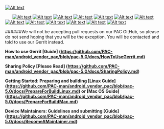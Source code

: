 [![Alt text](http://wiki.pac-rom.com/images/3/39/Pac.png)](http://www.pac-rom.com)

&nbsp;&nbsp;&nbsp;&nbsp;&nbsp;
[![Alt text](http://wiki.pac-rom.com/images/2/24/Jenkins.png "Jenkins Builds ")](http://www.pvyparts.com/php-tester/jenkinsBuilds.php)
[![Alt text](http://wiki.pac-rom.com/images/c/c9/Logo.png "Jenkins ")](https://jenkins.pac-rom.com)
[![Alt text](http://wiki.pac-rom.com/images/a/aa/Stats.png "Stats ")](http://pac-rom.com/#Stats)
[![Alt text](http://wiki.pac-rom.com/images/3/3e/Gerrit.png "Gerrit ")](http://review.pac-rom.com)
[![Alt text](http://wiki.pac-rom.com/images/9/9e/Forum.png "Forum ")](http://forum.pac-rom.com)
[![Alt text](http://wiki.pac-rom.com/images/2/28/Google+.png "Google+ ")](https://plus.google.com/+Pac-rom)
[![Alt text](http://wiki.pac-rom.com/images/1/1b/Google+c.png "Google+ Community")](https://plus.google.com/communities/103029729817409918322)
[![Alt text](http://wiki.pac-rom.com/images/f/f7/Twitter.png "Twitter ")](https://twitter.com/PACROMS)
[![Alt text](http://wiki.pac-rom.com/images/5/55/Facebook.png "Facebook ")](https://www.facebook.com/PACmanROMS)
[![Alt text](http://wiki.pac-rom.com/images/f/f1/Download.png "Downloads ")](https://s.basketbuild.com/devs/pacman)
[![Alt text](http://wiki.pac-rom.com/images/d/d3/Crowdin.png "Crowdin ")](https://crowdin.com/project/pac-rom)
[![Alt text](http://wiki.pac-rom.com/images/1/10/Jira.png "JIRA Issue Tracker")](http://jira.pac-rom.com)
[![Alt text](http://wiki.pac-rom.com/images/b/bc/Wiki.png "WiKi ")](http://wiki.pac-rom.com)

######We will not be accepting pull requests on our PAC GitHub, so please do not send hoping that you will be the exception. You will be contacted and told to use our Gerrit instead.

**How to use Gerrit [Guide] (https://github.com/PAC-man/android_vendor_pac/blob/pac-5.0/docs/HowToUseGerrit.md)**

**Sharing Policy [Please Read] (https://github.com/PAC-man/android_vendor_pac/blob/pac-5.0/docs/SharingPolicy.md)**

**Getting Started: Preparing and building [Linux Guide] (https://github.com/PAC-man/android_vendor_pac/blob/pac-5.0/docs/PrepareForBuildLinux.md) or [Mac OS Guide] (https://github.com/PAC-man/android_vendor_pac/blob/pac-5.0/docs/PrepareForBuildMac.md)**

**Device Maintainers: Guidelines and submitting [Guide] (https://github.com/PAC-man/android_vendor_pac/blob/pac-5.0/docs/BecomeAMaintainer.md)**
